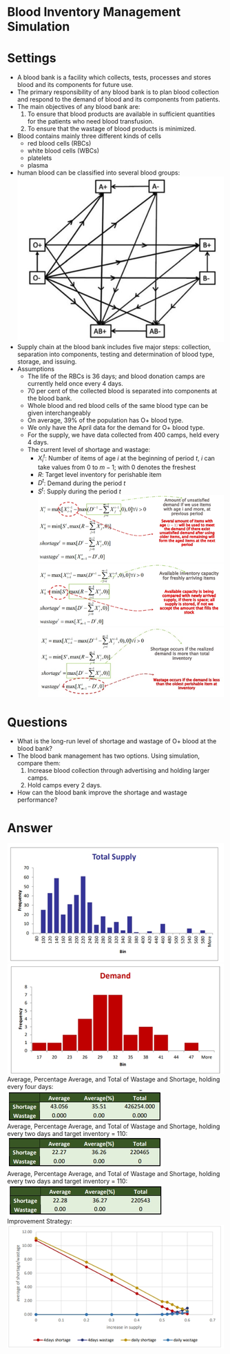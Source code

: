 # Blood Inventory Management Simulation
# Settings
- A blood bank is a facility which collects, tests, processes and stores blood and its components for future use.
- The primary responsibility of any blood bank is to plan blood collection and respond to the demand of blood and its components from patients.
- The main objectives of any blood bank are:
  1. To ensure that blood products are available in sufficient quantities for the patients who need blood transfusion.
  2. To ensure that the wastage of blood products is minimized.
- Blood contains mainly three different kinds of cells
  - red blood cells (RBCs)
  - white blood cells (WBCs)
  - platelets
  - plasma
-  human blood can be classified into several blood groups: \
![](https://github.com/hamidnakhaei/blood_inventory_management_simulation/blob/beb656acfd92d313d387a6cde8bab1ef4bf6b0a1/Fig/1.jpeg)
- Supply chain at the blood bank includes five major steps: collection, separation into components, testing and determination of blood type, storage, and issuing.
- Assumptions
  - The life of the RBCs is 36 days; and blood donation camps are currently held once every 4 days.
  - 70 per cent of the collected blood is separated into components at the blood bank.
  - Whole blood and red blood cells of the same blood type can be given interchangeably
  - On average, 39% of the population has O+ blood type.
  - We only have the April data for the demand for O+ blood type.
  - For the supply, we have data collected from 400 camps, held every 4 days.
  - The current level of shortage and wastage:
    - $X^t_i$: Number of items of age $i$ at the beginning of period $t$, $i$ can take values from 0 to $m-1$; with 0 denotes the freshest
    - $R$: Target level inventory for perishable item
    - $D^t$: Demand during the period $t$
    - $S^t$: Supply during the period $t$ \
![](https://github.com/hamidnakhaei/blood_inventory_management_simulation/blob/beb656acfd92d313d387a6cde8bab1ef4bf6b0a1/Fig/2.jpeg) \
![](https://github.com/hamidnakhaei/blood_inventory_management_simulation/blob/beb656acfd92d313d387a6cde8bab1ef4bf6b0a1/Fig/3.jpeg) \
![](https://github.com/hamidnakhaei/blood_inventory_management_simulation/blob/5d7570225f6394c66e31f08d8bf78ee190c98ddb/Fig/4.jpeg)
# Questions
  - What is the long-run level of shortage and wastage of O+ blood at the blood bank?
  - The blood bank management has two options. Using simulation, compare them:
    1. Increase blood collection through advertising and holding larger camps.
    2. Hold camps every 2 days.
  - How can the blood bank improve the shortage and wastage performance?
# Answer
![](https://github.com/hamidnakhaei/blood_inventory_management_simulation/blob/beb656acfd92d313d387a6cde8bab1ef4bf6b0a1/Fig/5.jpeg) \
![](https://github.com/hamidnakhaei/blood_inventory_management_simulation/blob/beb656acfd92d313d387a6cde8bab1ef4bf6b0a1/Fig/6.jpeg) \
Average, Percentage Average, and Total of Wastage and Shortage, holding every four days: \
![](https://github.com/hamidnakhaei/blood_inventory_management_simulation/blob/beb656acfd92d313d387a6cde8bab1ef4bf6b0a1/Fig/7.jpeg) \
Average, Percentage Average, and Total of Wastage and Shortage, holding every two days and target inventory = 110: \
![](https://github.com/hamidnakhaei/blood_inventory_management_simulation/blob/beb656acfd92d313d387a6cde8bab1ef4bf6b0a1/Fig/8.jpeg) \
Average, Percentage Average, and Total of Wastage and Shortage, holding every two days and target inventory = 110: \
![](https://github.com/hamidnakhaei/blood_inventory_management_simulation/blob/beb656acfd92d313d387a6cde8bab1ef4bf6b0a1/Fig/9.jpeg) \
Improvement Strategy: \
![](https://github.com/hamidnakhaei/blood_inventory_management_simulation/blob/beb656acfd92d313d387a6cde8bab1ef4bf6b0a1/Fig/10.jpeg) 
